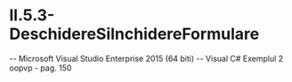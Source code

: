# ll.5.3-DeschidereSiInchidereFormulare
-- Microsoft Visual Studio Enterprise 2015 (64 biti)
-- Visual C#
Exemplul 2
oopvp - pag. 150

